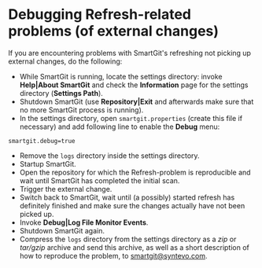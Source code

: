 # Debugging Refresh-related problems (of external changes)

If you are encountering problems with SmartGit's refreshing not picking
up external changes, do the following:

-   While SmartGit is running, locate the settings directory: invoke
    **Help\|About SmartGit** and check the **Information** page for the
    settings directory (**Settings Path**).
-   Shutdown SmartGit (use **Repository\|Exit** and afterwards make sure
    that no more SmartGit process is running).
-   In the settings directory, open `smartgit.properties` (create this
    file if necessary) and add following line to enable the **Debug**
    menu:



``` properties
smartgit.debug=true
```



-   Remove the `logs` directory inside the settings directory.
-   Startup SmartGit.
-   Open the repository for which the Refresh-problem is reproducible
    and wait until SmartGit has completed the initial scan.
-   Trigger the external change.
-   Switch back to SmartGit, wait until (a possibly) started refresh has
    definitely finished and make sure the changes actually have not been
    picked up.
-   Invoke **Debug\|Log File Monitor Events**.
-   Shutdown SmartGit again.
-   Compress the `logs` directory from the settings directory as a *zip*
    or *tar/gzip* archive and send this archive, as well as a short
    description of how to reproduce the problem, to
    <smartgit@syntevo.com>.
